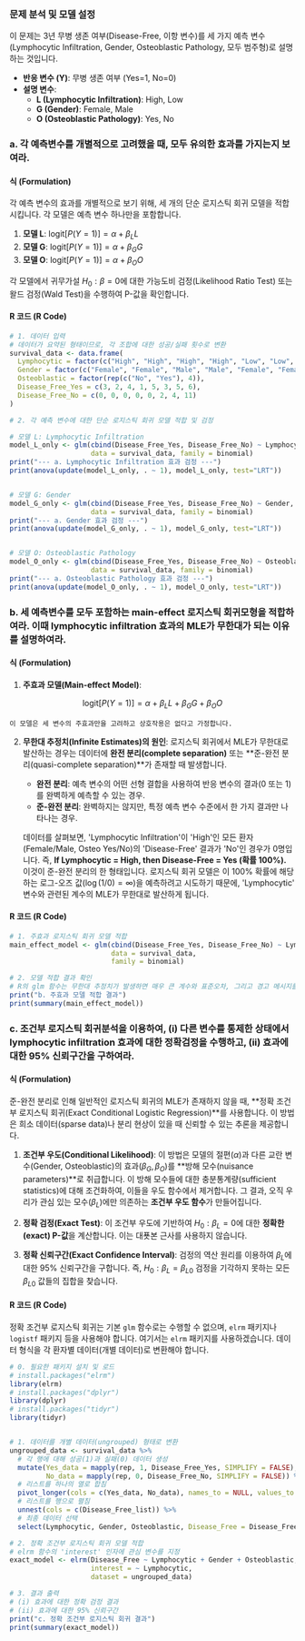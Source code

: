 ### **문제 분석 및 모델 설정**

이 문제는 3년 무병 생존 여부(Disease-Free, 이항 변수)를 세 가지 예측 변수(Lymphocytic Infiltration, Gender, Osteoblastic Pathology, 모두 범주형)로 설명하는 것입니다.

*   **반응 변수 (Y)**: 무병 생존 여부 (Yes=1, No=0)
*   **설명 변수**:
    *   **L (Lymphocytic Infiltration)**: High, Low
    *   **G (Gender)**: Female, Male
    *   **O (Osteoblastic Pathology)**: Yes, No

### **a. 각 예측변수를 개별적으로 고려했을 때, 모두 유의한 효과를 가지는지 보여라.**

#### **식 (Formulation)**

각 예측 변수의 효과를 개별적으로 보기 위해, 세 개의 단순 로지스틱 회귀 모델을 적합시킵니다. 각 모델은 예측 변수 하나만을 포함합니다.
1.  **모델 L**: $\text{logit}[P(Y=1)] = \alpha + \beta_L L$
2.  **모델 G**: $\text{logit}[P(Y=1)] = \alpha + \beta_G G$
3.  **모델 O**: $\text{logit}[P(Y=1)] = \alpha + \beta_O O$

각 모델에서 귀무가설 $H_0: \beta=0$에 대한 가능도비 검정(Likelihood Ratio Test) 또는 왈드 검정(Wald Test)을 수행하여 P-값을 확인합니다.

#### **R 코드 (R Code)**

```R
# 1. 데이터 입력
# 데이터가 요약된 형태이므로, 각 조합에 대한 성공/실패 횟수로 변환
survival_data <- data.frame(
  Lymphocytic = factor(c("High", "High", "High", "High", "Low", "Low", "Low", "Low")),
  Gender = factor(c("Female", "Female", "Male", "Male", "Female", "Female", "Male", "Male")),
  Osteoblastic = factor(rep(c("No", "Yes"), 4)),
  Disease_Free_Yes = c(3, 2, 4, 1, 5, 3, 5, 6),
  Disease_Free_No = c(0, 0, 0, 0, 0, 2, 4, 11)
)

# 2. 각 예측 변수에 대한 단순 로지스틱 회귀 모델 적합 및 검정

# 모델 L: Lymphocytic Infiltration
model_L_only <- glm(cbind(Disease_Free_Yes, Disease_Free_No) ~ Lymphocytic, 
                    data = survival_data, family = binomial)
print("--- a. Lymphocytic Infiltration 효과 검정 ---")
print(anova(update(model_L_only, . ~ 1), model_L_only, test="LRT"))


# 모델 G: Gender
model_G_only <- glm(cbind(Disease_Free_Yes, Disease_Free_No) ~ Gender, 
                    data = survival_data, family = binomial)
print("--- a. Gender 효과 검정 ---")
print(anova(update(model_G_only, . ~ 1), model_G_only, test="LRT"))


# 모델 O: Osteoblastic Pathology
model_O_only <- glm(cbind(Disease_Free_Yes, Disease_Free_No) ~ Osteoblastic, 
                    data = survival_data, family = binomial)
print("--- a. Osteoblastic Pathology 효과 검정 ---")
print(anova(update(model_O_only, . ~ 1), model_O_only, test="LRT"))

```

### **b. 세 예측변수를 모두 포함하는 main-effect 로지스틱 회귀모형을 적합하여라. 이때 lymphocytic infiltration 효과의 MLE가 무한대가 되는 이유를 설명하여라.**

#### **식 (Formulation)**

1.  **주효과 모델(Main-effect Model)**:

$$ \text{logit}[P(Y=1)] = \alpha + \beta_L L + \beta_G G + \beta_O O $$

    이 모델은 세 변수의 주효과만을 고려하고 상호작용은 없다고 가정합니다.

2.  **무한대 추정치(Infinite Estimates)의 원인**:
    로지스틱 회귀에서 MLE가 무한대로 발산하는 경우는 데이터에 **완전 분리(complete separation)** 또는 **준-완전 분리(quasi-complete separation)**가 존재할 때 발생합니다.
    *   **완전 분리**: 예측 변수의 어떤 선형 결합을 사용하여 반응 변수의 결과(0 또는 1)를 완벽하게 예측할 수 있는 경우.
    *   **준-완전 분리**: 완벽하지는 않지만, 특정 예측 변수 수준에서 한 가지 결과만 나타나는 경우.

    데이터를 살펴보면, 'Lymphocytic Infiltration'이 'High'인 모든 환자(Female/Male, Osteo Yes/No)의 'Disease-Free' 결과가 'No'인 경우가 0명입니다. 즉,
    **If Lymphocytic = High, then Disease-Free = Yes (확률 100%).**
    이것이 준-완전 분리의 한 형태입니다. 로지스틱 회귀 모델은 이 100% 확률에 해당하는 로그-오즈 값($\log(1/0) = \infty$)을 예측하려고 시도하기 때문에, 'Lymphocytic' 변수와 관련된 계수의 MLE가 무한대로 발산하게 됩니다.

#### **R 코드 (R Code)**

```R
# 1. 주효과 로지스틱 회귀 모델 적합
main_effect_model <- glm(cbind(Disease_Free_Yes, Disease_Free_No) ~ Lymphocytic + Gender + Osteoblastic,
                         data = survival_data, 
                         family = binomial)

# 2. 모델 적합 결과 확인
# R의 glm 함수는 무한대 추정치가 발생하면 매우 큰 계수와 표준오차, 그리고 경고 메시지를 출력합니다.
print("b. 주효과 모델 적합 결과")
print(summary(main_effect_model))
```

### **c. 조건부 로지스틱 회귀분석을 이용하여, (i) 다른 변수를 통제한 상태에서 lymphocytic infiltration 효과에 대한 정확검정을 수행하고, (ii) 효과에 대한 95% 신뢰구간을 구하여라.**

#### **식 (Formulation)**

준-완전 분리로 인해 일반적인 로지스틱 회귀의 MLE가 존재하지 않을 때, **정확 조건부 로지스틱 회귀(Exact Conditional Logistic Regression)**를 사용합니다. 이 방법은 희소 데이터(sparse data)나 분리 현상이 있을 때 신뢰할 수 있는 추론을 제공합니다.

1.  **조건부 우도(Conditional Likelihood)**:
    이 방법은 모델의 절편($\alpha$)과 다른 교란 변수(Gender, Osteoblastic)의 효과($\beta_G, \beta_O$)를 **방해 모수(nuisance parameters)**로 취급합니다. 이 방해 모수들에 대한 충분통계량(sufficient statistics)에 대해 조건화하여, 이들을 우도 함수에서 제거합니다. 그 결과, 오직 우리가 관심 있는 모수($\beta_L$)에만 의존하는 **조건부 우도 함수**가 만들어집니다.

2.  **정확 검정(Exact Test)**:
    이 조건부 우도에 기반하여 $H_0: \beta_L=0$에 대한 **정확한(exact) P-값**을 계산합니다. 이는 대푯본 근사를 사용하지 않습니다.

3.  **정확 신뢰구간(Exact Confidence Interval)**:
    검정의 역산 원리를 이용하여 $\beta_L$에 대한 95% 신뢰구간을 구합니다. 즉, $H_0: \beta_L=\beta_{L0}$ 검정을 기각하지 못하는 모든 $\beta_{L0}$ 값들의 집합을 찾습니다.

#### **R 코드 (R Code)**

정확 조건부 로지스틱 회귀는 기본 `glm` 함수로는 수행할 수 없으며, `elrm` 패키지나 `logistf` 패키지 등을 사용해야 합니다. 여기서는 `elrm` 패키지를 사용하겠습니다. 데이터 형식을 각 환자별 데이터(개별 데이터)로 변환해야 합니다.

```R
# 0. 필요한 패키지 설치 및 로드
# install.packages("elrm") 
library(elrm)
# install.packages("dplyr")
library(dplyr)
# install.packages("tidyr")
library(tidyr)


# 1. 데이터를 개별 데이터(ungrouped) 형태로 변환
ungrouped_data <- survival_data %>%
  # 각 행에 대해 성공(1)과 실패(0) 데이터 생성
  mutate(Yes_data = mapply(rep, 1, Disease_Free_Yes, SIMPLIFY = FALSE),
         No_data = mapply(rep, 0, Disease_Free_No, SIMPLIFY = FALSE)) %>%
  # 리스트를 하나의 열로 합침
  pivot_longer(cols = c(Yes_data, No_data), names_to = NULL, values_to = "Disease_Free_list") %>%
  # 리스트를 행으로 펼침
  unnest(cols = c(Disease_Free_list)) %>%
  # 최종 데이터 선택
  select(Lymphocytic, Gender, Osteoblastic, Disease_Free = Disease_Free_list)

# 2. 정확 조건부 로지스틱 회귀 모델 적합
# elrm 함수의 'interest' 인자에 관심 변수를 지정
exact_model <- elrm(Disease_Free ~ Lymphocytic + Gender + Osteoblastic, 
                    interest = ~ Lymphocytic,
                    dataset = ungrouped_data)

# 3. 결과 출력
# (i) 효과에 대한 정확 검정 결과
# (ii) 효과에 대한 95% 신뢰구간
print("c. 정확 조건부 로지스틱 회귀 결과")
print(summary(exact_model))
```
